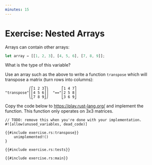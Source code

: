 ```yaml
---
minutes: 15
---
```


# Exercise: Nested Arrays

Arrays can contain other arrays:

```rust
let array = [[1, 2, 3], [4, 5, 6], [7, 8, 9]];
```

What is the type of this variable?

Use an array such as the above to write a function `transpose` which will
transpose a matrix (turn rows into columns):

<!-- mdbook-xgettext: skip -->

```bob
           ⎛⎡1 2 3⎤⎞      ⎡1 4 7⎤
"transpose"⎜⎢4 5 6⎥⎟  "=="⎢2 5 8⎥
           ⎝⎣7 8 9⎦⎠      ⎣3 6 9⎦
```

Copy the code below to <https://play.rust-lang.org/> and implement the function.
This function only operates on 3x3 matrices.

```rust,should_panic
// TODO: remove this when you're done with your implementation.
#![allow(unused_variables, dead_code)]

{{#include exercise.rs:transpose}}
    unimplemented!()
}

{{#include exercise.rs:tests}}

{{#include exercise.rs:main}}
```
